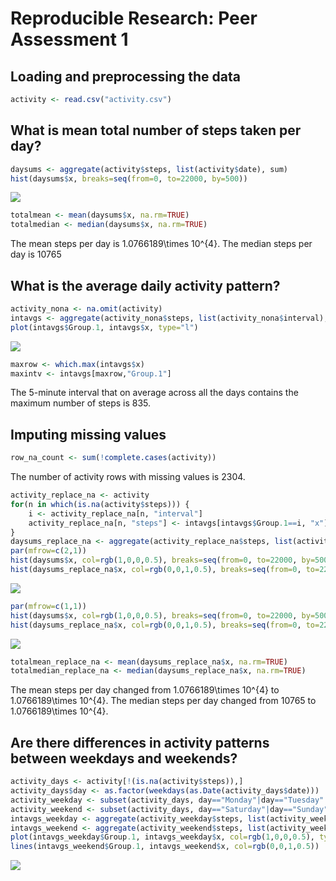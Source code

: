 # Reproducible Research: Peer Assessment 1


## Loading and preprocessing the data

```r
activity <- read.csv("activity.csv")
```

## What is mean total number of steps taken per day?

```r
daysums <- aggregate(activity$steps, list(activity$date), sum)
hist(daysums$x, breaks=seq(from=0, to=22000, by=500))
```

![](PA1_files/figure-html/unnamed-chunk-2-1.png) 

```r
totalmean <- mean(daysums$x, na.rm=TRUE)
totalmedian <- median(daysums$x, na.rm=TRUE)
```
The mean steps per day is 1.0766189\times 10^{4}.
The median steps per day is 10765

## What is the average daily activity pattern?

```r
activity_nona <- na.omit(activity)
intavgs <- aggregate(activity_nona$steps, list(activity_nona$interval), mean)
plot(intavgs$Group.1, intavgs$x, type="l")
```

![](PA1_files/figure-html/unnamed-chunk-3-1.png) 

```r
maxrow <- which.max(intavgs$x)
maxintv <- intavgs[maxrow,"Group.1"]
```
The 5-minute interval that on average across all the days contains the maximum number of steps is 835.

## Imputing missing values

```r
row_na_count <- sum(!complete.cases(activity))
```
The number of activity rows with missing values is 2304.


```r
activity_replace_na <- activity
for(n in which(is.na(activity$steps))) {
    i <- activity_replace_na[n, "interval"]
    activity_replace_na[n, "steps"] <- intavgs[intavgs$Group.1==i, "x"]
}
daysums_replace_na <- aggregate(activity_replace_na$steps, list(activity_replace_na$date), sum)
par(mfrow=c(2,1))
hist(daysums$x, col=rgb(1,0,0,0.5), breaks=seq(from=0, to=22000, by=500))
hist(daysums_replace_na$x, col=rgb(0,0,1,0.5), breaks=seq(from=0, to=22000, by=500))
```

![](PA1_files/figure-html/unnamed-chunk-5-1.png) 

```r
par(mfrow=c(1,1))
hist(daysums$x, col=rgb(1,0,0,0.5), breaks=seq(from=0, to=22000, by=500))
hist(daysums_replace_na$x, col=rgb(0,0,1,0.5), breaks=seq(from=0, to=22000, by=500), add=T)
```

![](PA1_files/figure-html/unnamed-chunk-5-2.png) 

```r
totalmean_replace_na <- mean(daysums_replace_na$x, na.rm=TRUE)
totalmedian_replace_na <- median(daysums_replace_na$x, na.rm=TRUE)
```
The mean steps per day changed from 1.0766189\times 10^{4} to 1.0766189\times 10^{4}.
The median steps per day changed from 10765 to 1.0766189\times 10^{4}.


## Are there differences in activity patterns between weekdays and weekends?

```r
activity_days <- activity[!(is.na(activity$steps)),]
activity_days$day <- as.factor(weekdays(as.Date(activity_days$date)))
activity_weekday <- subset(activity_days, day=="Monday"|day=="Tuesday"|day=="Wednesday"|day=="Thursday"|day=="Friday")
activity_weekend <- subset(activity_days, day=="Saturday"|day=="Sunday")
intavgs_weekday <- aggregate(activity_weekday$steps, list(activity_weekday$interval), mean)
intavgs_weekend <- aggregate(activity_weekend$steps, list(activity_weekend$interval), mean)
plot(intavgs_weekday$Group.1, intavgs_weekday$x, col=rgb(1,0,0,0.5), type="l")
lines(intavgs_weekend$Group.1, intavgs_weekend$x, col=rgb(0,0,1,0.5))
```

![](PA1_files/figure-html/unnamed-chunk-6-1.png) 

